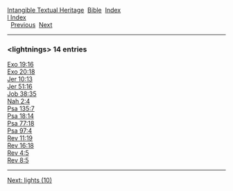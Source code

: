 [Intangible Textual Heritage](../../index)  [Bible](../index) 
[Index](index)   
[l Index](_l_)  
  [Previous](c06806)  [Next](c06808) 

------------------------------------------------------------------------

### &lt;lightnings&gt; 14 entries

[Exo 19:16](../kjv/exo019.htm#016)  
[Exo 20:18](../kjv/exo020.htm#018)  
[Jer 10:13](../kjv/jer010.htm#013)  
[Jer 51:16](../kjv/jer051.htm#016)  
[Job 38:35](../kjv/job038.htm#035)  
[Nah 2:4](../kjv/nah002.htm#004)  
[Psa 135:7](../kjv/psa135.htm#007)  
[Psa 18:14](../kjv/psa018.htm#014)  
[Psa 77:18](../kjv/psa077.htm#018)  
[Psa 97:4](../kjv/psa097.htm#004)  
[Rev 11:19](../kjv/rev011.htm#019)  
[Rev 16:18](../kjv/rev016.htm#018)  
[Rev 4:5](../kjv/rev004.htm#005)  
[Rev 8:5](../kjv/rev008.htm#005)  

------------------------------------------------------------------------

[Next: lights (10)](c06808)

